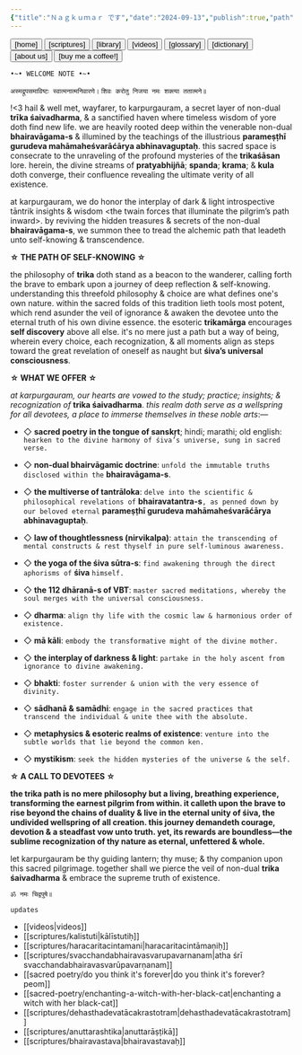 ```yaml
---
{"title":"Ｎａｇｋｕｍａｒ です","date":"2024-09-13","publish":true,"path":"index.md","permalink":"/index/","PassFrontmatter":true,"created":"2025-03-14T16:42:29.481+05:30","updated":"2025-03-14T17:22:03.601+05:30"}
---
```








<div class="center-header">
<a href="."> <button class="btn-14" type="button" >[home]</button></a> <a href="/scriptures"><button class="btn-14" type="button"> [scriptures]</button></a> <a href="tags/articles"><button class="btn-14" type="button">[library]</button></a> <a href="/videos"><button class="btn-14" type="button"> [videos]</button></a> <a href="/glossary"><button class="btn-14" type="button">[glossary]</button></a> <a href="/dictionary"> <button class="btn-14" type="button">[dictionary]</button></a> <a href="/about us"><button class="btn-14" type="button"> [about us]</button></a> <a href="/buy me a coffee!"><button class="btn-14" type="button"> [buy me a coffee!]</button></a>

</div>

<span class="center-text">`•~• WELCOME NOTE •~•`</span>

<span class="center-text">`अस्मद्रूपसमाविष्टः स्वात्मनात्मनिवारणे।`</span>
<span class="center-text">`शिवः करोतु निजया नमः शक्त्या ततात्मने॥`</span>

!<3 hail & well met, wayfarer, to karpurgauram, a secret layer of non-dual **trīka śaivadharma**, & a sanctified haven where timeless wisdom of yore doth find new life. we are heavily rooted deep within the venerable non-dual **bhairavāgama-s** & illumined by the teachings of the illustrious **parameṣṭhī gurudeva mahāmaheśvarāćārya abhinavaguptaḥ**. this sacred space is consecrate to the unraveling of the profound mysteries of the **trikaśāsan** lore. herein, the divine streams of **pratyabhijñā**; **spanda**; **krama**; & **kula** doth converge, their confluence revealing the ultimate verity of all existence.

at karpurgauram, we do honor the interplay of dark & light introspective tāntrik insights & wisdom <the twain forces that illuminate the pilgrim’s path inward>. by reviving the hidden treasures & secrets of the non-dual **bhairavāgama-s**, we summon thee to tread the alchemic path that leadeth unto self-knowing & transcendence.

<span class="center-text">**☆ THE PATH OF SELF-KNOWING ☆**</span>

the philosophy of **trika** doth stand as a beacon to the wanderer, calling forth the brave to embark upon a journey of deep reflection & self-knowing. understanding this threefold philosophy & choice are what defines one's own nature. within the sacred folds of this tradition lieth tools most potent, which rend asunder the veil of ignorance <trividhmal> & awaken the devotee unto the eternal truth of his own divine essence. the esoteric **trikamārga** encourages **self discovery** above all else. it's no mere just a path but a way of being, wherein every choice, each recognization, & all moments align as steps toward the great revelation of oneself as naught but **śiva’s universal consciousness**.

<span class="center-text">**☆ WHAT WE OFFER ☆**</span>

*at karpurgauram, our hearts are vowed to the study; practice; insights; & recognization of* **trika śaivadharma**. *this realm doth serve as a wellspring for all devotees, a place to immerse themselves in these noble arts*:—
- ◇ **sacred poetry in the tongue of sanskṛt**; hindi; marathi; old english: `hearken to the divine harmony of śiva’s universe, sung in sacred verse.`

- ◇ **non-dual bhairvāgamic doctrine**: `unfold the immutable truths disclosed within the` **bhairavāgama-s**.

- ◇ **the multiverse of tantrāloka**: `delve into the scientific & philosophical revelations of` **bhairavatantra-s**`, as penned down by our beloved eternal` **parameṣṭhī gurudeva mahāmaheśvarāćārya abhinavaguptaḥ**.

- ◇ **law of thoughtlessness (nirvikalpa)**: `attain the transcending of mental constructs & rest thyself in pure self-luminous awareness.`

- ◇ **the yoga of the śiva sūtra-s**: `find awakening through the direct aphorisms of` **śiva** `himself.`

- ◇ **the 112 dhāranā-s of VBT**: `master sacred meditations, whereby the soul merges with the universal consciousness.`

- ◇ **dharma**: `align thy life with the cosmic law & harmonious order of existence.`

- ◇ **mā kāli**: `embody the transformative might of the divine mother.`

- ◇ **the interplay of darkness & light**: `partake in the holy ascent from ignorance to divine awakening.`

- ◇ **bhakti**: `foster surrender & union with the very essence of divinity.`

- ◇ **sādhanā & samādhi**: `engage in the sacred practices that transcend the individual & unite thee with the absolute.`

- ◇ **metaphysics & esoteric realms of existence**: `venture into the subtle worlds that lie beyond the common ken.`

- ◇ **mystikism**: `seek the hidden mysteries of the universe & the self.`

<span class="center-text">**☆ A CALL TO DEVOTEES ☆**</span>

**the trika path is no mere philosophy but a living, breathing experience, transforming the earnest pilgrim from within. it calleth upon the brave to rise beyond the chains of duality & live in the eternal unity of śiva, the undivided wellspring of all creation. this journey demandeth courage, devotion & a steadfast vow unto truth. yet, its rewards are boundless—the sublime recognization of thy nature as eternal, unfettered & whole.**

let karpurgauram be thy guiding lantern; thy muse; & thy companion upon this sacred pilgrimage. together shall we pierce the veil of non-dual **trika śaivadharma** & embrace the supreme truth of existence.

<span class="center-text">`ॐ नमः चिद्वपुषे॥`</span>

 `updates`
- [[videos\|videos]]
- [[scriptures/kalistuti|kālīstutiḥ]]
- [[scriptures/haracaritacintamani|haracaritacintāmaṇiḥ]]
- [[scriptures/svacchandabhairavasvarupavarnanam|atha śrī svacchandabhairavasvarūpavarṇanam]]
- [[sacred poetry/do you think it's forever|do you think it's forever? peom]]
- [[sacred-poetry/enchanting-a-witch-with-her-black-cat\|enchanting a witch with her black-cat]]
- [[scriptures/dehasthadevatācakrastotram\|dehasthadevatācakrastotram]]
- [[scriptures/anuttarashtika\|anuttarāṣṭikā]]
- [[scriptures/bhairavastava\|bhairavastavaḥ]]


